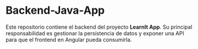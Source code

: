 # Backend-Java-App
Este repositorio contiene el backend del proyecto **LearnIt App**.   Su principal responsabilidad es gestionar la persistencia de datos y exponer una API para que el frontend en Angular pueda consumirla.
